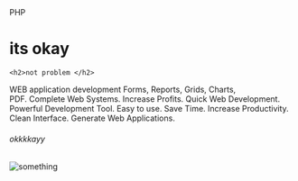 <html>
   <head>PHP</head> 
 <title> PHP </title>
   <style> 
   
      h1{

          color:blue;
      }

</style>

   <body>  
    <h1> its okay   </h1>

    <h2>not problem </h2>

   <p> 
        WEB application development Forms, Reports, Grids,
       Charts,  <br> PDF. Complete Web Systems. Increase Profits. Quick
       Web Development. Powerful Development Tool. Easy to use.
        Save Time. Increase Productivity. Clean Interface. Generate
        Web Applications.
   </p>

   <h6>  okkkkayy</h6>


   <img src ="earth-with-americas.png" alt="something" title="earth">
   </body>



</html>
